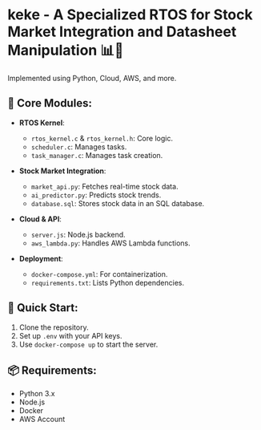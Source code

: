 # keke - A Specialized RTOS for Stock Market Integration and Datasheet Manipulation 📊🤖

Implemented using Python, Cloud, AWS, and more.

## 🚀 Core Modules:
- **RTOS Kernel**:
  - `rtos_kernel.c` & `rtos_kernel.h`: Core logic.
  - `scheduler.c`: Manages tasks.
  - `task_manager.c`: Manages task creation.
  
- **Stock Market Integration**:
  - `market_api.py`: Fetches real-time stock data.
  - `ai_predictor.py`: Predicts stock trends.
  - `database.sql`: Stores stock data in an SQL database.

- **Cloud & API**:
  - `server.js`: Node.js backend.
  - `aws_lambda.py`: Handles AWS Lambda functions.
  
- **Deployment**:
  - `docker-compose.yml`: For containerization.
  - `requirements.txt`: Lists Python dependencies.

## 🚀 Quick Start:
1. Clone the repository.
2. Set up `.env` with your API keys.
3. Use `docker-compose up` to start the server.

## 📦 Requirements:
- Python 3.x
- Node.js
- Docker
- AWS Account

